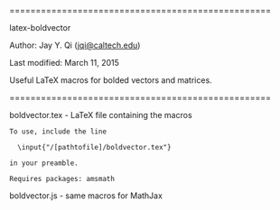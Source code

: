 ==================================================
                 
latex-boldvector 
                 
Author: 		Jay Y. Qi (jqi@caltech.edu)

Last modified: 	March 11, 2015

Useful LaTeX macros for bolded vectors and matrices.

==================================================

boldvector.tex - LaTeX file containing the macros

	To use, include the line

	  \input{"/[pathtofile]/boldvector.tex"}

	in your preamble.

	Requires packages: amsmath

boldvector.js - same macros for MathJax